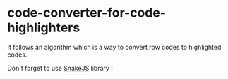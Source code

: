 # code-converter-for-code-highlighters
It follows an algorithm which is a way to convert row codes to highlighted codes.

Don't forget to use [SnakeJS](https://github.com/smrsan76/SnakeJS/releases) library !
